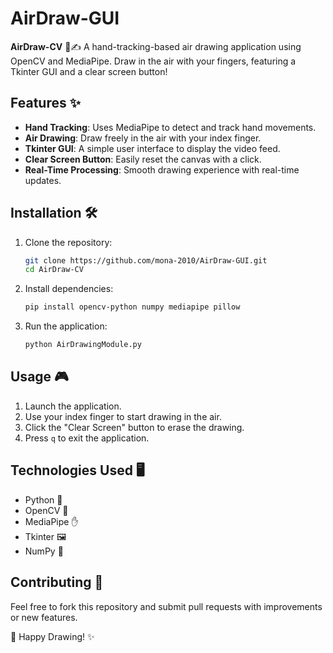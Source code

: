 # AirDraw-GUI
**AirDraw-CV** 🎨✍️   A hand-tracking-based air drawing application using OpenCV and MediaPipe. Draw in the air with your fingers, featuring a Tkinter GUI and a clear screen button! 

## Features ✨
- **Hand Tracking**: Uses MediaPipe to detect and track hand movements.
- **Air Drawing**: Draw freely in the air with your index finger.
- **Tkinter GUI**: A simple user interface to display the video feed.
- **Clear Screen Button**: Easily reset the canvas with a click.
- **Real-Time Processing**: Smooth drawing experience with real-time updates.

## Installation 🛠

1. Clone the repository:
   ```sh
   git clone https://github.com/mona-2010/AirDraw-GUI.git
   cd AirDraw-CV
   ```
2. Install dependencies:
   ```sh
   pip install opencv-python numpy mediapipe pillow
   ```
3. Run the application:
   ```sh
   python AirDrawingModule.py
   ```

## Usage 🎮
1. Launch the application.
2. Use your index finger to start drawing in the air.
3. Click the "Clear Screen" button to erase the drawing.
4. Press `q` to exit the application.

## Technologies Used 🖥
- Python 🐍
- OpenCV 🎥
- MediaPipe ✋
- Tkinter 🖼
- NumPy 🔢

## Contributing 🤝
Feel free to fork this repository and submit pull requests with improvements or new features.

🚀 Happy Drawing! ✨
